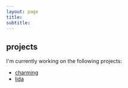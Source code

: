 ```yaml
---
layout: page
title: 
subtitle: 
---
```


## projects

I'm currently working on the following projects:

* [charming](http://www.ofai.at/research/cogsocrob/charming.wrk.html)
* [lida](http://www.ofai.at/research/cogsocrob/lida.html)
